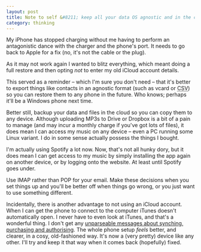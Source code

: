 ```yaml
---
layout: post
title: Note to self &#8211; keep all your data OS agnostic and in the cloud, and don't live your life on your phone
category: thinking
---
```


My iPhone has stopped charging without me having to perform an antagonistic dance with the charger and the phone's port. It needs to go back to Apple for a fix (no, it's not the cable or the plug).

As it may not work again I wanted to blitz everything, which meant doing a full restore and then opting _not_ to enter my old iCloud account details.

This served as a reminder &#8211; which I'm sure you don't need &#8211; that it's better to export things like contacts in an agnostic format (such as vcard or <abbr title="Comma Separated Values">CSV</abbr>) so you can restore them to any phone in the future. Who knows; perhaps it'll be a Windows phone next time.

Better still, backup your data and files in the cloud so you can copy them to any device. Although uploading MP3s to Drive or Dropbox is a bit of a pain to manage (and may incur a monthly charge if you've got lots of files), it does mean I can access my music on any device &#8211; even a PC running some Linux variant. I do in some sense actually possess the things I bought.

I'm actually using Spotify a lot now. Now, that's not all hunky dory, but it does mean I can get access to my music by simply installing the app again on another device, or by logging onto the website. At least until Spotify goes under.

Use IMAP rather than POP for your email. Make these decisions when you set things up and you'll be better off when things go wrong, or you just want to use something different.

Incidentally, there is another advantage to not using an iCloud account. When I can get the phone to connect to the computer iTunes doesn't automatically open. I never have to even look at iTunes, and that's a wonderful thing. I don't get any [unparseable messages about synching, purchasing and authorising](https://twitter.com/leonpaternoster/status/732831662803947521). The whole phone setup _feels_ better, and clearer, in a cosy, old-fashioned way. It's now a (very pretty) device like any other. I'll try and keep it that way when it comes back (hopefully) fixed.
